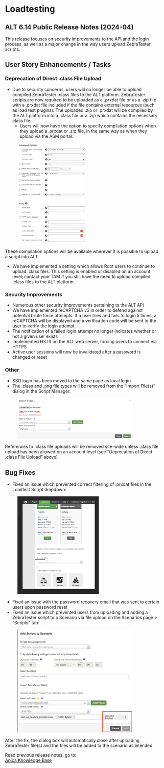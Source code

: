 # Loadtesting

## ALT 6.14 Public Release Notes (2024-04) <a href="#title-text" id="title-text"></a>

This release focuses on security improvements to the API and the login process, as well as a major change in the way users upload ZebraTester scripts.

## User Story Enhancements / Tasks <a href="#user-story-enhancements-tasks" id="user-story-enhancements-tasks"></a>

### Deprecation of Direct .class File Upload <a href="#deprecation-of-direct-.class-file-upload" id="deprecation-of-direct-.class-file-upload"></a>

* Due to security concerns, users will no longer be able to upload compiled ZebraTester .class files to the ALT platform. ZebraTester scripts are now required to be uploaded as a .prxdat file or as a .zip file with a .prxdat file included if the file contains external resources (such as load test plugins). The uploaded .zip or .prxdat will be compiled by the ALT platform into a .class file or a .zip which contains the necessary class file.
  * Users will now have the option to specify compilation options when they upload a .prxdat or .zip file, in the same way as when they upload via the ASM portal:

<figure><img src="../.gitbook/assets/ALT1.png" alt="" width="225"><figcaption></figcaption></figure>

These compilation options will be available wherever it is possible to upload a script into ALT.

* We have implemented a setting which allows Root users to continue to upload .class files. This setting is enabled or disabled on an account level; contact your TAM if you still have the need to upload compiled .class files to the ALT platform.

### Security Improvements <a href="#security-improvements" id="security-improvements"></a>

* Numerous other security improvements pertaining to the ALT API
* We have implemented reCAPTCHA v3 in order to defend against potential brute force attempts. If a user tries and fails to login 5 times, a reCAPTCHA will be displayed and a verification code will be sent to the user to verify the login attempt
* The notification of a failed login attempt no longer indicates whether or not a given user exists
* Implemented HSTS on the ALT web server, forcing users to connect via HTTPS
* Active user sessions will now be invalidated after a password is changed or reset

### Other <a href="#other" id="other"></a>

* SSO login has been moved to the same page as local login
* The .class and .png file types will be removed from the “Import File(s)” dialog in the Script Manager:

<figure><img src="../.gitbook/assets/ALT2.png" alt="" width="375"><figcaption></figcaption></figure>

References to .class file uploads will be removed site-wide unless .class file upload has been allowed on an account level (see “Deprecation of Direct .class File Upload” above)

## Bug Fixes <a href="#bug-fixes" id="bug-fixes"></a>

* Fixed an issue which prevented correct filtering of .prxdat files in the Loadtest Script dropdown:

<figure><img src="../.gitbook/assets/ALT3.png" alt="" width="266"><figcaption></figcaption></figure>

* Fixed an issue with the password recovery email that was sent to certain users upon password reset
* Fixed an issue which prevented users from uploading and adding a ZebraTester script to a Scenario via file upload on the Scenarios page > “Scripts” tab:

<figure><img src="../.gitbook/assets/ALT4.png" alt="" width="375"><figcaption></figcaption></figure>

After the fix, the dialog box will automatically close after uploading ZebraTester file(s) and the files will be added to the scenario as intended.



Read previous release notes, go to: \
[Apica Knowledge Base](https://apica-kb.atlassian.net/wiki/spaces/ALTDOCS/pages/870023169/Release+Notes)
